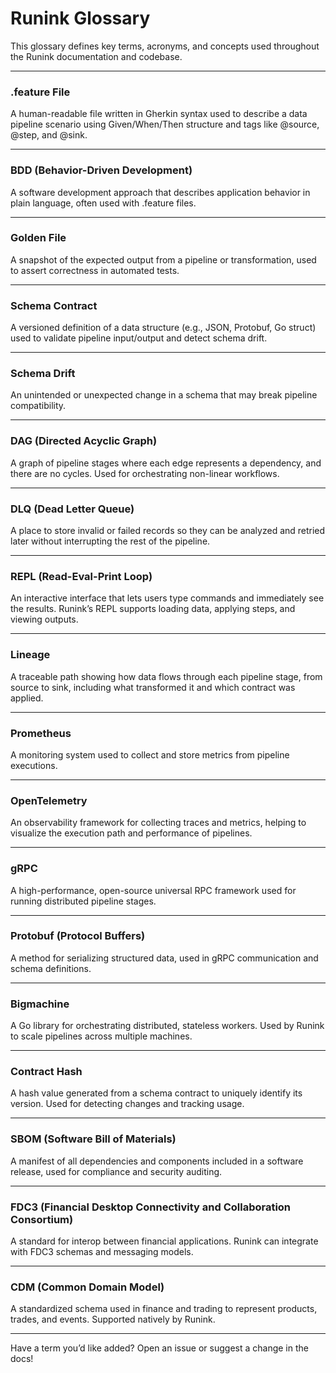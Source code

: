 # Runink Glossary

This glossary defines key terms, acronyms, and concepts used throughout the Runink documentation and codebase.

---

### .feature File

A human-readable file written in Gherkin syntax used to describe a data pipeline scenario using Given/When/Then structure and tags like @source, @step, and @sink.

---

### BDD (Behavior-Driven Development)

A software development approach that describes application behavior in plain language, often used with .feature files.

---

### Golden File

A snapshot of the expected output from a pipeline or transformation, used to assert correctness in automated tests.

---

### Schema Contract

A versioned definition of a data structure (e.g., JSON, Protobuf, Go struct) used to validate pipeline input/output and detect schema drift.

---

### Schema Drift

An unintended or unexpected change in a schema that may break pipeline compatibility.

---

### DAG (Directed Acyclic Graph)

A graph of pipeline stages where each edge represents a dependency, and there are no cycles. Used for orchestrating non-linear workflows.

---

### DLQ (Dead Letter Queue)

A place to store invalid or failed records so they can be analyzed and retried later without interrupting the rest of the pipeline.

---

### REPL (Read-Eval-Print Loop)

An interactive interface that lets users type commands and immediately see the results. Runink’s REPL supports loading data, applying steps, and viewing outputs.

---

### Lineage

A traceable path showing how data flows through each pipeline stage, from source to sink, including what transformed it and which contract was applied.

---

### Prometheus

A monitoring system used to collect and store metrics from pipeline executions.

---

### OpenTelemetry

An observability framework for collecting traces and metrics, helping to visualize the execution path and performance of pipelines.

---

### gRPC

A high-performance, open-source universal RPC framework used for running distributed pipeline stages.

---

### Protobuf (Protocol Buffers)

A method for serializing structured data, used in gRPC communication and schema definitions.

---

### Bigmachine

A Go library for orchestrating distributed, stateless workers. Used by Runink to scale pipelines across multiple machines.

---

### Contract Hash

A hash value generated from a schema contract to uniquely identify its version. Used for detecting changes and tracking usage.

---

### SBOM (Software Bill of Materials)

A manifest of all dependencies and components included in a software release, used for compliance and security auditing.

---

### FDC3 (Financial Desktop Connectivity and Collaboration Consortium)

A standard for interop between financial applications. Runink can integrate with FDC3 schemas and messaging models.

---

### CDM (Common Domain Model)

A standardized schema used in finance and trading to represent products, trades, and events. Supported natively by Runink.

---

Have a term you’d like added? Open an issue or suggest a change in the docs!
